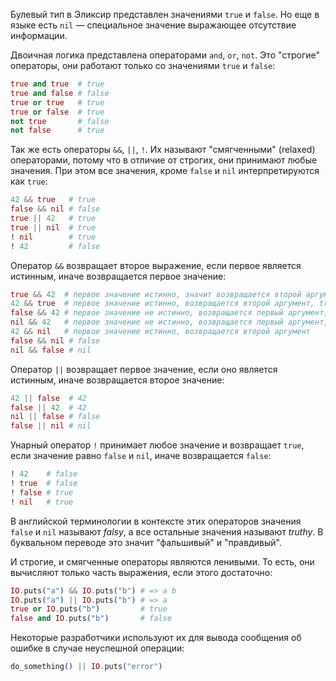 
Булевый тип в Эликсир представлен значениями `true` и `false`. Но еще в языке есть `nil` — специальное значение выражающее отсутствие информации.

Двоичная логика представлена операторами `and`, `or`, `not`. Это "строгие" операторы, они работают только со значениями `true` и `false`:

```elixir
true and true  # true
true and false # false
true or true   # true
true or false  # true
not true       # false
not false      # true
```

Так же есть операторы `&&`, `||`, `!`. Их называют "смягченными" (relaxed) операторами, потому что в отличие от строгих, они принимают любые значения. При этом все значения, кроме `false` и `nil` интерпретируются как `true`:

```elixir
42 && true   # true
false && nil # false
true || 42   # true
true || nil  # true
! nil        # true
! 42         # false
```

Оператор `&&` возвращает второе выражение, если первое является истинным, иначе возвращается первое значение:

```elixir
true && 42  # первое значение истинно, значит возвращается второй аргумент, 42
42 && true  # первое значение истинно, возвращается второй аргумент, true
false && 42 # первое значение не истинно, возвращается первый аргумент, false
nil && 42   # первое значение не истинно, возвращается первый аргумент, nil
42 && nil   # первое значение истинно, возвращается второй аргумент
false && nil # false
nil && false # nil
```

Оператор `||` возвращает первое значение, если оно является истинным, иначе возвращается второе значение:

```elixir
42 || false  # 42
false || 42  # 42
nil || false # false
false || nil # nil
```

Унарный оператор `!` принимает любое значение и возвращает `true`, если значение равно `false` и `nil`, иначе возвращается `false`:

```elixir
! 42    # false
! true  # false
! false # true
! nil   # true
```

В английской терминологии в контексте этих операторов значения `false` и `nil` называют *falsy*, а все остальные значения называют *truthy*. В буквальном переводе это значит "фальшивый" и "правдивый".

И строгие, и смягченные операторы являются ленивыми. То есть, они вычисляют только часть выражения, если этого достаточно:

```elixir
IO.puts("a") && IO.puts("b") # => a b
IO.puts("a") || IO.puts("b") # => a
true or IO.puts("b")         # true
false and IO.puts("b")       # false
```

Некоторые разработчики используют их для вывода сообщения об ошибке в случае неуспешной операции:

```elixir
do_something() || IO.puts("error")
```
